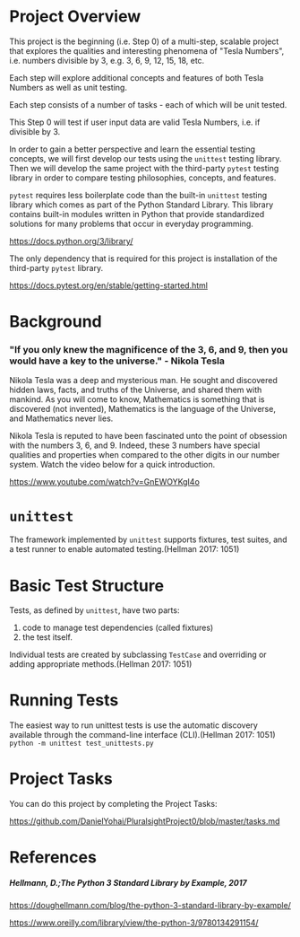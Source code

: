 # Project Overview

This project is the beginning (i.e. Step 0) of a multi-step, scalable project that explores the qualities and interesting phenomena of "Tesla Numbers", i.e. numbers divisible by 3, e.g. 3, 6, 9, 12, 15, 18, etc.

Each step will explore additional concepts and features of both Tesla Numbers as well as unit testing.

Each step consists of a number of tasks - each of which will be unit tested.

This Step 0 will test if user input data are valid Tesla Numbers, i.e. if divisible by 3.

In order to gain a better perspective and learn the essential testing concepts, we will first develop our tests using the `unittest` testing library.  Then we will develop the same project with the third-party `pytest` testing library in order to compare testing philosophies, concepts, and features.

`pytest` requires less boilerplate code than the built-in `unittest` testing library which comes as part of the Python Standard Library.  This library contains built-in modules written in Python that provide standardized solutions for many problems that occur in everyday programming.

https://docs.python.org/3/library/

The only dependency that is required for this project is installation of the third-party `pytest` library.

https://docs.pytest.org/en/stable/getting-started.html

# Background

### "If you only knew the magnificence of the 3, 6, and 9, then you would have a key to the universe." - Nikola Tesla

Nikola Tesla was a deep and mysterious man. He sought and discovered hidden laws, facts, and truths of the Universe, and shared them with mankind. As you will come to know, Mathematics is something that is discovered (not invented), Mathematics is the language of the Universe, and Mathematics never lies.  

Nikola Tesla is reputed to have been fascinated unto the point of obsession with the numbers 3, 6, and 9. Indeed, these 3 numbers have special qualities and properties when compared to the other digits in our number system. Watch the video below for a quick introduction.

https://www.youtube.com/watch?v=GnEWOYKgI4o

# `unittest`

The framework implemented by `unittest` supports fixtures, test suites, and a test runner to enable automated testing.(Hellman 2017: 1051)

# Basic Test Structure
Tests, as defined by `unittest`, have two parts:

<ol>
  <li> code to manage test dependencies (called fixtures)</li>
  <li> the test itself.</li>
</ol>

Individual tests are created by subclassing `TestCase` and overriding or adding appropriate methods.(Hellman 2017: 1051)

# Running Tests
The easiest way to run unittest tests is use the automatic discovery available through the command-line interface (CLI).(Hellman 2017: 1051)
`python -m unittest test_unittests.py`

# Project Tasks

You can do this project by completing the Project Tasks:

https://github.com/DanielYohai/PluralsightProject0/blob/master/tasks.md

# References

##### Hellmann, D.;The Python 3 Standard Library by Example, 2017

https://doughellmann.com/blog/the-python-3-standard-library-by-example/

https://www.oreilly.com/library/view/the-python-3/9780134291154/



